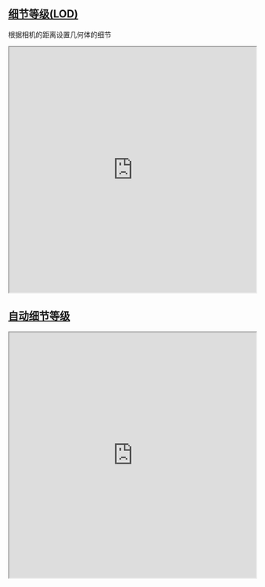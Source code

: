 ## [细节等级(LOD)](https://doc.babylonjs.com/features/featuresDeepDive/mesh/LOD/)

根据相机的距离设置几何体的细节


<iframe src="https://playground.babylonjs.com/#QE7KM" width="100%" height="500"></iframe>





## [自动细节等级](https://doc.babylonjs.com/features/featuresDeepDive/mesh/simplifyingMeshes/)


<iframe src="https://playground.babylonjs.com/#1ED15P#38" width="100%" height="500"></iframe>




